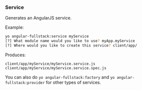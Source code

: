 ### Service
Generates an AngularJS service.

Example:
```bash
yo angular-fullstack:service myService
[?] What module name would you like to use? myApp.myService
[?] Where would you like to create this service? client/app/
```

Produces:

    client/app/myService/myService.service.js
    client/app/myService/myService.service.spec.js


You can also do `yo angular-fullstack:factory` and `yo angular-fullstack:provider` for other types of services.
